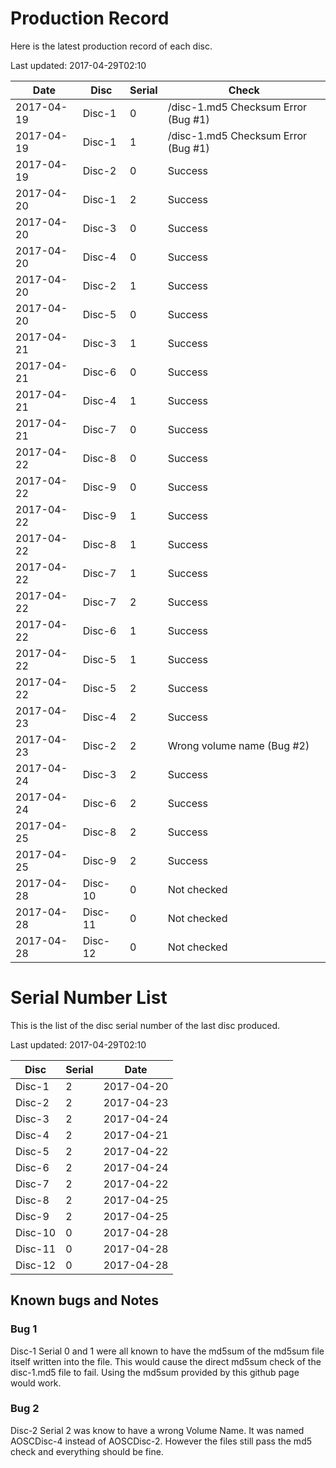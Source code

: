 # Production Record
Here is the latest production record of each disc.

Last updated: 2017-04-29T02:10

|Date		|Disc	|Serial	|Check|
|---		|---	|---	|---	|
|2017-04-19	|Disc-1	|0	|/disc-1.md5 Checksum Error (Bug #1)|
|2017-04-19	|Disc-1	|1	|/disc-1.md5 Checksum Error (Bug #1)|
|2017-04-19	|Disc-2	|0	|Success|
|2017-04-20	|Disc-1	|2	|Success|
|2017-04-20	|Disc-3	|0	|Success|
|2017-04-20	|Disc-4	|0	|Success|
|2017-04-20	|Disc-2	|1	|Success|
|2017-04-20	|Disc-5	|0	|Success|
|2017-04-21	|Disc-3	|1	|Success|
|2017-04-21	|Disc-6	|0	|Success|
|2017-04-21	|Disc-4	|1	|Success|
|2017-04-21	|Disc-7	|0	|Success|
|2017-04-22	|Disc-8	|0	|Success|
|2017-04-22	|Disc-9	|0	|Success|
|2017-04-22	|Disc-9	|1	|Success|
|2017-04-22	|Disc-8	|1	|Success|
|2017-04-22	|Disc-7	|1	|Success|
|2017-04-22	|Disc-7	|2	|Success|
|2017-04-22	|Disc-6	|1	|Success|
|2017-04-22	|Disc-5	|1	|Success|
|2017-04-22	|Disc-5	|2	|Success|
|2017-04-23	|Disc-4	|2	|Success|
|2017-04-23	|Disc-2	|2	|Wrong volume name (Bug #2)|
|2017-04-24	|Disc-3	|2	|Success|
|2017-04-24	|Disc-6	|2	|Success|
|2017-04-25	|Disc-8	|2	|Success|
|2017-04-25	|Disc-9	|2	|Success|
|2017-04-28	|Disc-10|0	|Not checked|
|2017-04-28	|Disc-11|0	|Not checked|
|2017-04-28	|Disc-12|0	|Not checked|

# Serial Number List
This is the list of the disc serial number of the last disc produced.

Last updated: 2017-04-29T02:10

|Disc	|Serial	|Date	|
|---	|---	|---	|
|Disc-1	|2	|2017-04-20|
|Disc-2	|2	|2017-04-23|
|Disc-3	|2	|2017-04-24|
|Disc-4	|2	|2017-04-21|
|Disc-5	|2	|2017-04-22|
|Disc-6	|2	|2017-04-24|
|Disc-7	|2	|2017-04-22|
|Disc-8	|2	|2017-04-25|
|Disc-9	|2	|2017-04-25|
|Disc-10|0	|2017-04-28|
|Disc-11|0	|2017-04-28|
|Disc-12|0	|2017-04-28|

## Known bugs and Notes

### Bug 1
Disc-1 Serial 0 and 1 were all known to have the md5sum of the md5sum file itself written into the file.
This would cause the direct md5sum check of the disc-1.md5 file to fail. Using the md5sum provided by
this github page would work.

### Bug 2
Disc-2 Serial 2 was know to have a wrong Volume Name. It was named AOSCDisc-4 instead of AOSCDisc-2.
However the files still pass the md5 check and everything should be fine.
